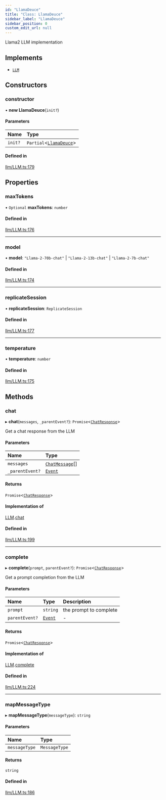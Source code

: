 ```yaml
---
id: "LlamaDeuce"
title: "Class: LlamaDeuce"
sidebar_label: "LlamaDeuce"
sidebar_position: 0
custom_edit_url: null
---
```


Llama2 LLM implementation

## Implements

- [`LLM`](../interfaces/LLM.md)

## Constructors

### constructor

• **new LlamaDeuce**(`init?`)

#### Parameters

| Name | Type |
| :------ | :------ |
| `init?` | `Partial`<[`LlamaDeuce`](LlamaDeuce.md)\> |

#### Defined in

[llm/LLM.ts:179](https://github.com/run-llama/LlamaIndexTS/blob/c65d671/packages/core/src/llm/LLM.ts#L179)

## Properties

### maxTokens

• `Optional` **maxTokens**: `number`

#### Defined in

[llm/LLM.ts:176](https://github.com/run-llama/LlamaIndexTS/blob/c65d671/packages/core/src/llm/LLM.ts#L176)

___

### model

• **model**: ``"Llama-2-70b-chat"`` \| ``"Llama-2-13b-chat"`` \| ``"Llama-2-7b-chat"``

#### Defined in

[llm/LLM.ts:174](https://github.com/run-llama/LlamaIndexTS/blob/c65d671/packages/core/src/llm/LLM.ts#L174)

___

### replicateSession

• **replicateSession**: `ReplicateSession`

#### Defined in

[llm/LLM.ts:177](https://github.com/run-llama/LlamaIndexTS/blob/c65d671/packages/core/src/llm/LLM.ts#L177)

___

### temperature

• **temperature**: `number`

#### Defined in

[llm/LLM.ts:175](https://github.com/run-llama/LlamaIndexTS/blob/c65d671/packages/core/src/llm/LLM.ts#L175)

## Methods

### chat

▸ **chat**(`messages`, `_parentEvent?`): `Promise`<[`ChatResponse`](../interfaces/ChatResponse.md)\>

Get a chat response from the LLM

#### Parameters

| Name | Type |
| :------ | :------ |
| `messages` | [`ChatMessage`](../interfaces/ChatMessage.md)[] |
| `_parentEvent?` | [`Event`](../interfaces/Event.md) |

#### Returns

`Promise`<[`ChatResponse`](../interfaces/ChatResponse.md)\>

#### Implementation of

[LLM](../interfaces/LLM.md).[chat](../interfaces/LLM.md#chat)

#### Defined in

[llm/LLM.ts:199](https://github.com/run-llama/LlamaIndexTS/blob/c65d671/packages/core/src/llm/LLM.ts#L199)

___

### complete

▸ **complete**(`prompt`, `parentEvent?`): `Promise`<[`ChatResponse`](../interfaces/ChatResponse.md)\>

Get a prompt completion from the LLM

#### Parameters

| Name | Type | Description |
| :------ | :------ | :------ |
| `prompt` | `string` | the prompt to complete |
| `parentEvent?` | [`Event`](../interfaces/Event.md) | - |

#### Returns

`Promise`<[`ChatResponse`](../interfaces/ChatResponse.md)\>

#### Implementation of

[LLM](../interfaces/LLM.md).[complete](../interfaces/LLM.md#complete)

#### Defined in

[llm/LLM.ts:224](https://github.com/run-llama/LlamaIndexTS/blob/c65d671/packages/core/src/llm/LLM.ts#L224)

___

### mapMessageType

▸ **mapMessageType**(`messageType`): `string`

#### Parameters

| Name | Type |
| :------ | :------ |
| `messageType` | `MessageType` |

#### Returns

`string`

#### Defined in

[llm/LLM.ts:186](https://github.com/run-llama/LlamaIndexTS/blob/c65d671/packages/core/src/llm/LLM.ts#L186)
